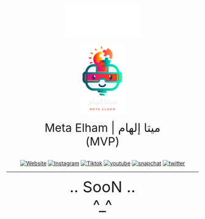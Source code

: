 
<p align="center">
    <img src="./assets/logo/tuwaiq/logo-h-white.png" alt="Tuwaiq" width="200"/>
</p>

<p align="center">
    <img src="./assets/logo/logo_dark.png" alt="Meta" width="120"/>
</p>

<p align="center">
    <span style="font-size:30px">Meta Elham | ميتا إلهام</span><br>
    <span style="font-size:30px">(MVP)</span>
<br>
</p>

<p align="center">
<br>
<a href="https://tuwaiq.edu.sa/"><img src="https://img.shields.io/badge/website-000000?style=for-the-badge&logo=About.me&logoColor=white" alt="Website"></a>
<a href="https://tuwaiq.edu.sa/"><img src="https://img.shields.io/badge/Instagram-E4405F?style=for-the-badge&logo=instagram&logoColor=white" alt="Instagram"></a>
<a href="https://tuwaiq.edu.sa/"><img src="https://img.shields.io/badge/TikTok-000000?style=for-the-badge&logo=tiktok&logoColor=white" alt="Tiktok"></a>
<a href="https://tuwaiq.edu.sa/"><img src="https://img.shields.io/badge/YouTube-FF0000?style=for-the-badge&logo=youtube&logoColor=white" alt="youtube"></a>
<a href="https://tuwaiq.edu.sa/"><img src="https://img.shields.io/badge/Snapchat-FFFC00?style=for-the-badge&logo=snapchat&logoColor=white" alt="snapchat"></a>
<a href="https://tuwaiq.edu.sa/"><img src="https://img.shields.io/badge/Twitter-1DA1F2?style=for-the-badge&logo=twitter&logoColor=white" alt="twitter"></a>
</p>
<hr/>


<p align="center">
    <span style="font-size:40px">.. SooN .. <br> ^_^</span>
<br>